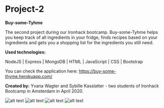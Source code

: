 # Project-2 

<b>Buy-some-Tyhme</b>

The second project during our Ironhack bootcamp.
Buy-some-Tyhme helps you keep track of all ingredients in your fridge, finds recipes based on your ingredients and gets you a shopping list for the ingredients you still need.

<b>Used technologies:</b>

NodeJS | Express | MongoDB | HTML | JavaScript | CSS | Bootstrap

You can check the application here: https://buy-some-thyme.herokuapp.com/

<b>Created by:</b> Yvana Wagter and Sybille Kasslatter - two students of Ironhack Bootcamp in Amsterdam in April 2020.

![alt text](https://res.cloudinary.com/dwnm4mxrr/image/upload/v1589892901/screenshots/ironhack/thyme1_b5uhiq.png)
![alt text](https://res.cloudinary.com/dwnm4mxrr/image/upload/v1589892901/screenshots/ironhack/thyme3_m4aclk.png)
![alt text](https://res.cloudinary.com/dwnm4mxrr/image/upload/v1589892901/screenshots/ironhack/thyme2_fyhdpi.png)
![alt text](https://res.cloudinary.com/dwnm4mxrr/image/upload/v1589892782/screenshots/ironhack/thyme4_jrle1w.png)
